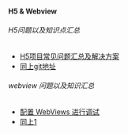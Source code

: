 #### H5 & Webview

###### H5问题以及知识点汇总

* [H5项目常见问题汇总及解决方案](https://www.jianshu.com/p/33a1631d01bf)
* [同上git地址](https://github.com/FrontEndRoad/HTML5-FAQ)


###### webview 问题以及知识汇总

* [配置 WebViews 进行调试](https://developers.google.com/web/tools/chrome-devtools/remote-debugging/webviews?hl=zh-cn)
* [同上1](http://yifeng.studio/2017/04/29/debug-android-webview-with-chrome-dev-tools/)

